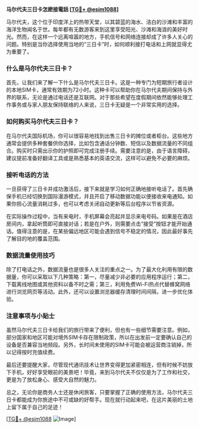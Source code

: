 **马尔代夫三日卡怎麽接電話 [[TG💪+ @esim1088](https://t.me/s/esim1088)]**

马尔代夫，这个位于印度洋上的热带天堂，以其碧蓝的海水、洁白的沙滩和丰富的海洋生物闻名于世。每年都有无数游客来到这里享受阳光、沙滩和海浪的美好时光。然而，在这样一个远离喧嚣的地方，手机信号和网络连接却成了许多人关心的问题。特别是当你选择使用当地的“三日卡”时，如何顺利接打电话和上网就显得尤为重要了。

### 什么是马尔代夫三日卡？

首先，让我们来了解一下什么是马尔代夫三日卡。这是一种专门为短期旅行者设计的本地SIM卡，通常有效期为72小时。这种卡可以帮助你在马尔代夫期间保持与外界的联系，无论是通过电话还是互联网。对于那些希望在度假期间依然能够处理工作事务或与家人朋友保持联络的人来说，三日卡无疑是一个非常实用的选择。

### 如何购买马尔代夫三日卡？

在马尔代夫国际机场，你可以很容易地找到出售三日卡的摊位或者柜台。这些地方通常会提供多种套餐供你选择，比如包含通话分钟数、短信以及数据流量的不同组合。购买时只需出示你的护照即可完成注册手续。需要注意的是，由于语言障碍，建议提前准备好翻译工具或是熟悉基本的英语交流，这样可以避免不必要的麻烦。

### 接听电话的方法

一旦获得了三日卡并成功激活后，接下来就是学习如何正确地接听电话了。首先确保手机已经切换到国际漫游模式，并且开启了移动数据功能以便接收来电通知。如果你担心流量消耗过多，也可以考虑关闭自动更新等后台程序以节省资源。

在实际操作过程中，当有来电时，手机屏幕会亮起并显示来电号码。如果是在酒店房间内，拿起听筒即可直接对话；若是在户外，则需要点击“接受”按钮才能开始通话。值得注意的是，在某些偏远地区可能会遇到信号不稳定的情况，因此最好事先了解目的地的覆盖范围。

### 数据流量使用技巧

除了打电话之外，数据流量也是很多人关注的重点之一。为了最大化利用有限的数据量，你可以采取以下几种策略：第一，尽量减少非必要的应用程序运行；第二，下载离线地图或其他资料以备不时之需；第三，利用免费Wi-Fi热点代替蜂窝网络进行浏览网页等活动。此外，还可以设置浏览器缓存清理时间间隔，进一步优化体验。

### 注意事项与小贴士

虽然马尔代夫三日卡给我们的旅行带来了便利，但也有一些细节需要注意。例如，部分国家和地区可能对境外SIM卡存在限制政策，所以在出发前一定要确认自己的设备是否兼容当地频段。另外，长时间未使用的SIM卡可能会被运营商注销掉，所以记得按时充值续费。

最后还要提醒大家，尽管现代通讯技术让世界变得更加紧密相连，但有时候不妨放下手机，好好享受眼前的美景吧！毕竟，来到马尔代夫不仅仅是为了工作和社交，更是为了放松身心、感受大自然的魅力。

总之，无论你是商务人士还是休闲旅客，只要掌握了正确的使用方法，马尔代夫三日卡都能成为你旅途中不可或缺的好帮手。现在就行动起来吧，在这片美丽的土地上留下属于自己的足迹！

[[TG💪+ @esim1088](https://t.me/s/esim1088) ![Image](https://i.postimg.cc/4NQfJmqS/Snipaste-2025-05-13-00-14-12.png)]